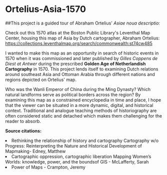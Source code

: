 # Ortelius-Asia-1570

##This project is a  guided tour of Abraham Ortelius' <i> Asiae noua descriptio: </i> 

Check out this 1570 atlas at the Boston Public Library's Leventhal Map Center, housing this map of Asia by Dutch cartographer, Abraham Ortelius:
https://collections.leventhalmap.org/search/commonwealth:st74cw485 


I wanted to make this map as an opportunity in search of historic events in 1570 when it was commissioned and later published by <i> Gilles Coppens de Diest at Antwer </i> during the prescribed <b> Golden Age of Netherlandish Cartography</b> in 1570. This project lends itself to examining Dutch relations around southeast Asia and Ottoman Arabia through  different nations and regions depicted on Ortelius' map. 

Who was the Wanli Emperor of China during the Ming Dynasty? Which natural landforms serve as political borders across the region? By examining this map as a constrained encyclopedia in time and place, I hope that the viewer can be situated in a more dynamic, digital, and historical context. Traditional and analogue teaching methods of historiography are often considered static and detached which makes them challenging for the reader to absorb. 


<b> Source citations: </b>

<li>​Rethinking the relationship of history and cartography  ​Cartography w/o Progress: Reinterpreting the Nature and Historical Development of Mapmaking- Edney, Matthew </li>
  
<li>​Cartographic oppression, cartographic liberation  ​Mapping Women’s Worlds: knowledge, power, and the boundsof GIS - McLafferty, Sarah </li>

<li> ​Power of Maps  - Crampton, Jeremy </li> 
